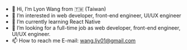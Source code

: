 - 👋 Hi, I’m Lyon Wang from  :taiwan: (Taiwan)
- 👀 I’m interested in web developer, front-end engineer, UI/UX engineer
- 🌱 I’m currently learning React Native
- 💞️ I’m looking for a full-time job as web developer, front-end engineer, UI/UX engineer.
- 📫 How to reach me 
E-mail: wang.liy01@gmail.com

<!---
LyonWang25/LyonWang25 is a ✨ special ✨ repository because its `README.md` (this file) appears on your GitHub profile.
You can click the Preview link to take a look at your changes.
--->
